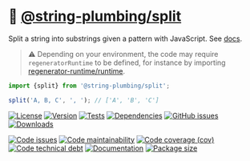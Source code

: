 :vulcan_salute: [@string-plumbing/split](https://string-plumbing.github.io/split)
==

Split a string into substrings given a pattern with JavaScript.
See [docs](https://string-plumbing.github.io/split/index.html).

> :warning: Depending on your environment, the code may require
> `regeneratorRuntime` to be defined, for instance by importing
> [regenerator-runtime/runtime](https://www.npmjs.com/package/regenerator-runtime).

```js
import {split} from '@string-plumbing/split';

split('A, B, C', ', '); // ['A', 'B', 'C']
```

[![License](https://img.shields.io/github/license/string-plumbing/split.svg)](https://raw.githubusercontent.com/string-plumbing/split/main/LICENSE)
[![Version](https://img.shields.io/npm/v/@string-plumbing/split.svg)](https://www.npmjs.org/package/@string-plumbing/split)
[![Tests](https://img.shields.io/github/workflow/status/string-plumbing/split/ci?event=push&label=tests)](https://github.com/string-plumbing/split/actions/workflows/ci.yml?query=branch:main)
[![Dependencies](https://img.shields.io/librariesio/github/string-plumbing/split.svg)](https://github.com/string-plumbing/split/network/dependencies)
[![GitHub issues](https://img.shields.io/github/issues/string-plumbing/split.svg)](https://github.com/string-plumbing/split/issues)
[![Downloads](https://img.shields.io/npm/dm/@string-plumbing/split.svg)](https://www.npmjs.org/package/@string-plumbing/split)

[![Code issues](https://img.shields.io/codeclimate/issues/string-plumbing/split.svg)](https://codeclimate.com/github/string-plumbing/split/issues)
[![Code maintainability](https://img.shields.io/codeclimate/maintainability/string-plumbing/split.svg)](https://codeclimate.com/github/string-plumbing/split/trends/churn)
[![Code coverage (cov)](https://img.shields.io/codecov/c/gh/string-plumbing/split/main.svg)](https://codecov.io/gh/string-plumbing/split)
[![Code technical debt](https://img.shields.io/codeclimate/tech-debt/string-plumbing/split.svg)](https://codeclimate.com/github/string-plumbing/split/trends/technical_debt)
[![Documentation](https://string-plumbing.github.io/split/badge.svg)](https://string-plumbing.github.io/split/source.html)
[![Package size](https://img.shields.io/bundlephobia/minzip/@string-plumbing/split)](https://bundlephobia.com/result?p=@string-plumbing/split)
